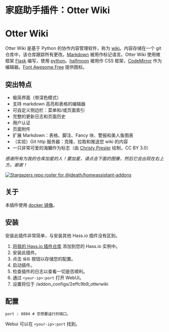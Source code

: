 # 家庭助手插件：Otter Wiki

# Otter Wiki

Otter Wiki 是基于 Python 的协作内容管理软件，称为 [wiki](https://en.wikipedia.org/wiki/Wiki)。内容存储在一个 git 仓库中，该仓库跟踪所有更改。[Markdown](https://daringfireball.net/projects/markdown) 被用作标记语言。Otter Wiki 使用微框架 [Flask](http://flask.pocoo.org/) 编写，使用 [python](https://www.python.org/)。[halfmoon](https://www.gethalfmoon.com) 被用作 CSS 框架，[CodeMirror](https://codemirror.net/) 作为编辑器。[Font Awesome Free](https://fontawesome.com/license/free) 提供图标。

## 突出特点

- 极简界面（带深色模式）
- 支持 markdown 高亮和表格的编辑器
- 可自定义侧边栏：菜单和/或页面索引
- 完整的更新日志和页面历史
- 用户认证
- 页面附件
- 扩展 Markdown：表格、脚注、Fancy 块、警报和美人鱼图表
- （实验）Git http 服务器：克隆、拉取和推送您 wiki 的内容
- 一只非常可爱的海獺作为标志（由 [Christy Presler](http://christypresler.com/) 绘制，CC BY 3.0）

_感谢所有为我的仓库加星的人！要加星，请点击下面的图像，然后它会出现在右上方。谢谢！_

[![Stargazers repo roster for @jdeath/homeassistant-addons](https://reporoster.com/stars/jdeath/homeassistant-addons)](https://github.com/jdeath/homeassistant-addons/stargazers)

## 关于

本插件使用 [docker 镜像](https://github.com/redimp/otterwiki)。

## 安装

安装此插件非常简单，与安装其他 Hass.io 插件没有区别。

1. [将我的 Hass.io 插件仓库][repository] 添加到您的 Hass.io 实例中。
1. 安装此插件。
1. 点击 `保存` 按钮以存储您的配置。
1. 启动插件。
1. 检查插件的日志以查看一切是否顺利。
1. 通过 `<your-ip>:port` 打开 WebUI。
1. 设置将位于 /addon_configs/2effc9b9_otterwiki

## 配置

```
port : 8084 # 您想要运行的端口。
```

Webui 可以在 `<your-ip>:port` 找到。

[repository]: https://github.com/jdeath/homeassistant-addons